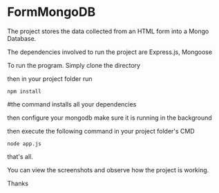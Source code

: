 # FormMongoDB

The project stores the data collected from an HTML form into a Mongo Database.

The dependencies involved to run the project are Express.js, Mongoose

To run the program.
Simply clone the directory

then in your project folder run
```
npm install
```
#the command installs all your dependencies

then configure your mongodb make sure it is running in the background

then execute the following command in your project folder's CMD

```
node app.js
```

that's all. 

You can view the screenshots and observe how the project is working.

Thanks
